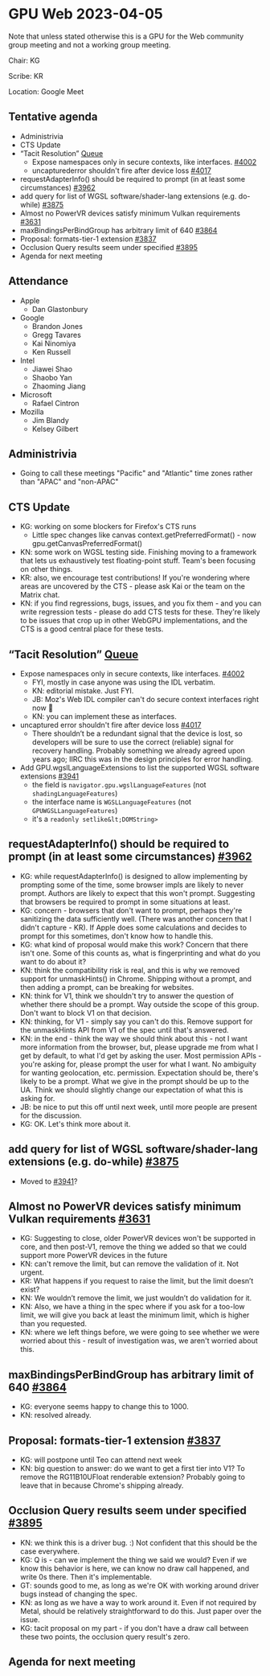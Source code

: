 # GPU Web 2023-04-05

Note that unless stated otherwise this is a GPU for the Web community group meeting and not a working group meeting.

Chair: KG

Scribe: KR

Location: Google Meet


## Tentative agenda



* Administrivia
* CTS Update
* “Tacit Resolution” [Queue](https://github.com/gpuweb/gpuweb/issues?q=label%3A%22tacit+resolution+queue%22)
    * Expose namespaces only in secure contexts, like interfaces. [#4002](https://github.com/gpuweb/gpuweb/pull/4002)
    * uncapturederror shouldn't fire after device loss [#4017](https://github.com/gpuweb/gpuweb/issues/4017)
* requestAdapterInfo() should be required to prompt (in at least some circumstances) [#3962](https://github.com/gpuweb/gpuweb/issues/3962)
* add query for list of WGSL software/shader-lang extensions (e.g. do-while) [#3875](https://github.com/gpuweb/gpuweb/issues/3875)
* Almost no PowerVR devices satisfy minimum Vulkan requirements [#3631](https://github.com/gpuweb/gpuweb/issues/3631)
* maxBindingsPerBindGroup has arbitrary limit of 640 [#3864](https://github.com/gpuweb/gpuweb/issues/3864)
* Proposal: formats-tier-1 extension [#3837](https://github.com/gpuweb/gpuweb/issues/3837)
* Occlusion Query results seem under specified [#3895](https://github.com/gpuweb/gpuweb/issues/3895)
* Agenda for next meeting


## Attendance



* Apple
    * Dan Glastonbury
* Google
    * Brandon Jones
    * Gregg Tavares
    * Kai Ninomiya
    * Ken Russell
* Intel
    * Jiawei Shao
    * Shaobo Yan
    * Zhaoming Jiang
* Microsoft
    * Rafael Cintron
* Mozilla
    * Jim Blandy
    * Kelsey Gilbert


## Administrivia



* Going to call these meetings "Pacific" and "Atlantic" time zones rather than "APAC" and "non-APAC"


## CTS Update



* KG: working on some blockers for Firefox's CTS runs
    * Little spec changes like canvas context.getPreferredFormat() - now gpu.getCanvasPreferredFormat()
* KN: some work on WGSL testing side. Finishing moving to a framework that lets us exhaustively test floating-point stuff. Team's been focusing on other things.
* KR: also, we encourage test contributions! If you're wondering where areas are uncovered by the CTS - please ask Kai or the team on the Matrix chat.
* KN: if you find regressions, bugs, issues, and you fix them - and you can write regression tests - please do add CTS tests for these. They're likely to be issues that crop up in other WebGPU implementations, and the CTS is a good central place for these tests.


## “Tacit Resolution” [Queue](https://github.com/gpuweb/gpuweb/issues?q=label%3A%22tacit+resolution+queue%22)



* Expose namespaces only in secure contexts, like interfaces. [#4002](https://github.com/gpuweb/gpuweb/pull/4002)
    * FYI, mostly in case anyone was using the IDL verbatim.
    * KN: editorial mistake. Just FYI.
    * JB: Moz's Web IDL compiler can't do secure context interfaces right now 🙂
    * KN: you can implement these as interfaces.
* uncaptured error shouldn't fire after device loss [#4017](https://github.com/gpuweb/gpuweb/issues/4017)
    * There shouldn’t be a redundant signal that the device is lost, so developers will be sure to use the correct (reliable) signal for recovery handling. Probably something we already agreed upon years ago; IIRC this was in the design principles for error handling.
* Add GPU.wgslLanguageExtensions to list the supported WGSL software extensions [#3941](https://github.com/gpuweb/gpuweb/pull/3941)
    * the field is `navigator.gpu.wgslLanguageFeatures` (not `shadingLanguageFeatures`)
    * the interface name is `WGSLLanguageFeatures` (not `GPUWGSLLanguageFeatures`)
    * it's a `readonly setlike&lt;DOMString>`


## requestAdapterInfo() should be required to prompt (in at least some circumstances) [#3962](https://github.com/gpuweb/gpuweb/issues/3962)



* KG: while requestAdapterInfo() is designed to allow implementing by prompting some of the time, some browser impls are likely to never prompt. Authors are likely to expect that this won't prompt. Suggesting that browsers be required to prompt in some situations at least.
* KG: concern - browsers that don't want to prompt, perhaps they're sanitizing the data sufficiently well. (There was another concern that I didn't capture - KR). If Apple does some calculations and decides to prompt for this sometimes, don't know how to handle this.
* KG: what kind of proposal would make this work? Concern that there isn't one. Some of this counts as, what is fingerprinting and what do you want to do about it?
* KN: think the compatibility risk is real, and this is why we removed support for unmaskHints() in Chrome. Shipping without a prompt, and then adding a prompt, can be breaking for websites.
* KN: think for V1, think we shouldn't try to answer the question of whether there should be a prompt. Way outside the scope of this group. Don't want to block V1 on that decision.
* KN: thinking, for V1 - simply say you can't do this. Remove support for the unmaskHints API from V1 of the spec until that's answered.
* KN: in the end - think the way we should think about this - not I want more information from the browser, but, please upgrade me from what I get by default, to what I'd get by asking the user. Most permission APIs - you're asking for, please prompt the user for what I want. No ambiguity for wanting geolocation, etc. permission. Expectation should be, there's likely to be a prompt. What we give in the prompt should be up to the UA. Think we should slightly change our expectation of what this is asking for.
* JB: be nice to put this off until next week, until more people are present for the discussion.
* KG: OK. Let's think more about it.


## add query for list of WGSL software/shader-lang extensions (e.g. do-while) [#3875](https://github.com/gpuweb/gpuweb/issues/3875)



* Moved to [#3941](https://github.com/gpuweb/gpuweb/pull/3941)?


## Almost no PowerVR devices satisfy minimum Vulkan requirements [#3631](https://github.com/gpuweb/gpuweb/issues/3631)



* KG: Suggesting to close, older PowerVR devices won't be supported in core, and then post-V1, remove the thing we added so that we could support more PowerVR devices in the future
* KN: can't remove the limit, but can remove the validation of it. Not urgent. 
* KR: What happens if you request to raise the limit, but the limit doesn’t exist?
* KN: We wouldn’t remove the limit, we just wouldn’t do validation for it.
* KN: Also, we have a thing in the spec where if you ask for a too-low limit, we will give you back at least the minimum limit, which is higher than you requested.
* KN: where we left things before, we were going to see whether we were worried about this - result of investigation was, we aren't worried about this.


## maxBindingsPerBindGroup has arbitrary limit of 640 [#3864](https://github.com/gpuweb/gpuweb/issues/3864)



* KG: everyone seems happy to change this to 1000.
* KN: resolved already.


## Proposal: formats-tier-1 extension [#3837](https://github.com/gpuweb/gpuweb/issues/3837)



* KG: will postpone until Teo can attend next week
* KN: big question to answer: do we want to get a first tier into V1? To remove the RG11B10UFloat renderable extension? Probably going to leave that in because Chrome's shipping already.


## Occlusion Query results seem under specified [#3895](https://github.com/gpuweb/gpuweb/issues/3895)



* KN: we think this is a driver bug. :) Not confident that this should be the case everywhere.
* KG: Q is - can we implement the thing we said we would? Even if we know this behavior is here, we can know no draw call happened, and write 0s there. Then it's implementable.
* GT: sounds good to me, as long as we're OK with working around driver bugs instead of changing the spec.
* KN: as long as we have a way to work around it. Even if not required by Metal, should be relatively straightforward to do this. Just paper over the issue.
* KG: tacit proposal on my part - if you don't have a draw call between these two points, the occlusion query result's zero.


## Agenda for next meeting
